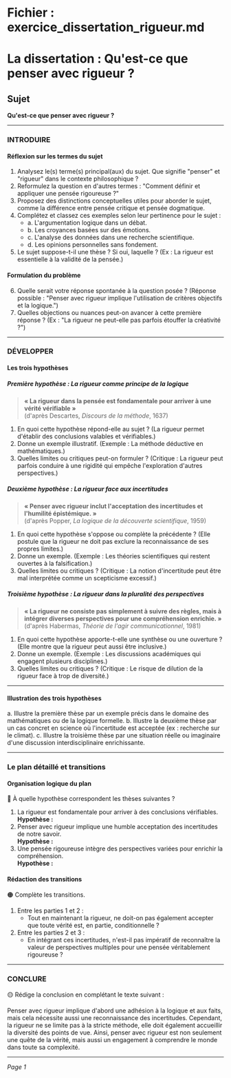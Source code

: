 # Fichier : exercice_dissertation_rigueur.md

# La dissertation : Qu'est-ce que penser avec rigueur ?

## Sujet
**Qu'est-ce que penser avec rigueur ?**

---

### INTRODUIRE

#### Réflexion sur les termes du sujet

1. Analysez le(s) terme(s) principal(aux) du sujet. Que signifie "penser" et "rigueur" dans le contexte philosophique ?
2. Reformulez la question en d'autres termes : "Comment définir et appliquer une pensée rigoureuse ?"
3. Proposez des distinctions conceptuelles utiles pour aborder le sujet, comme la différence entre pensée critique et pensée dogmatique.
4. Complétez et classez ces exemples selon leur pertinence pour le sujet :
   - a. L'argumentation logique dans un débat.
   - b. Les croyances basées sur des émotions.
   - c. L'analyse des données dans une recherche scientifique.
   - d. Les opinions personnelles sans fondement.
5. Le sujet suppose-t-il une thèse ? Si oui, laquelle ? (Ex : La rigueur est essentielle à la validité de la pensée.)

#### Formulation du problème

6. Quelle serait votre réponse spontanée à la question posée ? (Réponse possible : "Penser avec rigueur implique l'utilisation de critères objectifs et la logique.")
7. Quelles objections ou nuances peut-on avancer à cette première réponse ? (Ex : "La rigueur ne peut-elle pas parfois étouffer la créativité ?")

---

### DÉVELOPPER

#### Les trois hypothèses

##### Première hypothèse : La rigueur comme principe de la logique

> **« La rigueur dans la pensée est fondamentale pour arriver à une vérité vérifiable »**  
> (d'après Descartes, *Discours de la méthode*, 1637)

1. En quoi cette hypothèse répond-elle au sujet ? (La rigueur permet d'établir des conclusions valables et vérifiables.)
2. Donne un exemple illustratif. (Exemple : La méthode déductive en mathématiques.)
3. Quelles limites ou critiques peut-on formuler ? (Critique : La rigueur peut parfois conduire à une rigidité qui empêche l'exploration d'autres perspectives.)

##### Deuxième hypothèse : La rigueur face aux incertitudes

> **« Penser avec rigueur inclut l'acceptation des incertitudes et l'humilité épistémique. »**  
> (d'après Popper, *La logique de la découverte scientifique*, 1959)

1. En quoi cette hypothèse s'oppose ou complète la précédente ? (Elle postule que la rigueur ne doit pas exclure la reconnaissance de ses propres limites.)
2. Donne un exemple. (Exemple : Les théories scientifiques qui restent ouvertes à la falsification.)
3. Quelles limites ou critiques ? (Critique : La notion d'incertitude peut être mal interprétée comme un scepticisme excessif.)

##### Troisième hypothèse : La rigueur dans la pluralité des perspectives

> **« La rigueur ne consiste pas simplement à suivre des règles, mais à intégrer diverses perspectives pour une compréhension enrichie. »**  
> (d'après Habermas, *Théorie de l'agir communicationnel*, 1981)

1. En quoi cette hypothèse apporte-t-elle une synthèse ou une ouverture ? (Elle montre que la rigueur peut aussi être inclusive.)
2. Donne un exemple. (Exemple : Les discussions académiques qui engagent plusieurs disciplines.)
3. Quelles limites ou critiques ? (Critique : Le risque de dilution de la rigueur face à trop de diversité.)

---

#### Illustration des trois hypothèses

a. Illustre la première thèse par un exemple précis dans le domaine des mathématiques ou de la logique formelle.
b. Illustre la deuxième thèse par un cas concret en science où l'incertitude est acceptée (ex : recherche sur le climat).
c. Illustre la troisième thèse par une situation réelle ou imaginaire d'une discussion interdisciplinaire enrichissante.

---

### Le plan détaillé et transitions

#### Organisation logique du plan

🔴 À quelle hypothèse correspondent les thèses suivantes ?

1. La rigueur est fondamentale pour arriver à des conclusions vérifiables.  
   **Hypothèse :**
2. Penser avec rigueur implique une humble acceptation des incertitudes de notre savoir.  
   **Hypothèse :**
3. Une pensée rigoureuse intègre des perspectives variées pour enrichir la compréhension.  
   **Hypothèse :**

#### Rédaction des transitions

🟠 Complète les transitions.

1. Entre les parties 1 et 2 :  
   - Tout en maintenant la rigueur, ne doit-on pas également accepter que toute vérité est, en partie, conditionnelle ?
2. Entre les parties 2 et 3 :  
   - En intégrant ces incertitudes, n'est-il pas impératif de reconnaître la valeur de perspectives multiples pour une pensée véritablement rigoureuse ?

---

### CONCLURE

🟡 Rédige la conclusion en complétant le texte suivant :

Penser avec rigueur implique d'abord une adhésion à la logique et aux faits, mais cela nécessite aussi une reconnaissance des incertitudes. Cependant, la rigueur ne se limite pas à la stricte méthode, elle doit également accueillir la diversité des points de vue. Ainsi, penser avec rigueur est non seulement une quête de la vérité, mais aussi un engagement à comprendre le monde dans toute sa complexité.

--- 

*Page 1*
